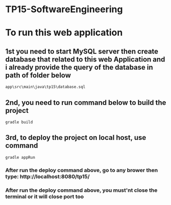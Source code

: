 # TP15-SoftwareEngineering

# To run this web application

## 1st you need to start MySQL server then create database that related to this web Application and i already provide the query of the database in path of folder below

```
app\src\main\java\tp15\database.sql
```

## 2nd, you need to run command below to build the project

```
gradle build
```

## 3rd, to deploy the project on local host, use command

```
gradle appRun
```
### After run the deploy command above, go to any brower then type: http://localhost:8080/tp15/
### After run the deploy command above, you must'nt close the terminal or it will close port too
